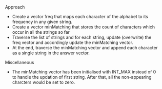 Approach

* Create a vector freq that maps each character of the alphabet to its frequency in any given string.
* Create a vector minMatching that stores the count of characters which occur in all the strings so far
* Traverse the list of strings and for each string, update (overwrite) the freq vector and accordingly update the minMatching vector.
* At the end, traverse the minMatching vector and append each character as a single string in the answer vector.

Miscellaneous

* The minMatching vector has been initialised with INT_MAX instead of 0 to handle the updation of first string. After that, all the non-appearing charcters would be set to zero.
